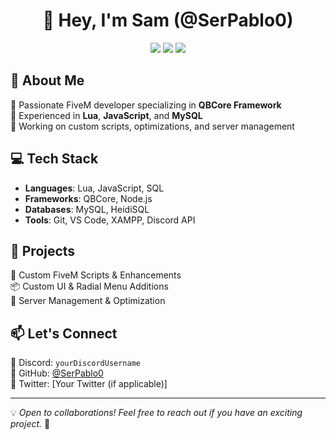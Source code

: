 <h1 align="center">👋 Hey, I'm Sam (@SerPablo0) </h1>

<p align="center">
  <img src="https://img.shields.io/badge/FiveM-Developer-blue?style=flat-square&logo=fivem" />
  <img src="https://img.shields.io/badge/Lua-Programmer-green?style=flat-square&logo=lua" />
  <img src="https://img.shields.io/badge/QBCore-Framework-orange?style=flat-square" />
</p>

## 🚀 About Me  
🔹 Passionate FiveM developer specializing in **QBCore Framework**  
🔹 Experienced in **Lua**, **JavaScript**, and **MySQL**  
🔹 Working on custom scripts, optimizations, and server management  

## 💻 Tech Stack  
- **Languages**: Lua, JavaScript, SQL  
- **Frameworks**: QBCore, Node.js  
- **Databases**: MySQL, HeidiSQL  
- **Tools**: Git, VS Code, XAMPP, Discord API  

## 🌟 Projects  
🚗 Custom FiveM Scripts & Enhancements  
📦 Custom UI & Radial Menu Additions  
🔧 Server Management & Optimization  

## 📫 Let's Connect  
📌 Discord: `yourDiscordUsername`  
📌 GitHub: [@SerPablo0](https://github.com/SerPablo0)  
📌 Twitter: [Your Twitter (if applicable)]  

---

💡 *Open to collaborations! Feel free to reach out if you have an exciting project.* 🚀
